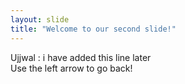 ```yaml
---
layout: slide
title: "Welcome to our second slide!"
---
```

Ujjwal : i have added this line later  
Use the left arrow to go back!
